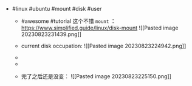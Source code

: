 - #linux #ubuntu #mount #disk #user
	- #awesome #tutorial 这个不错 `mount` ： https://www.simplified.guide/linux/disk-mount
	  ![[Pasted image 20230823231439.png]]
	  
	- current disk occupation:
	  ![[Pasted image 20230823224942.png]]
	- 
	- 
	- 完了之后还是没变：
	  ![[Pasted image 20230823225150.png]]
	   